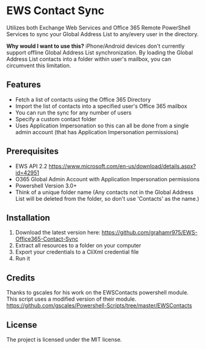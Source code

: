 EWS Contact Sync
===================
Utilizes both Exchange Web Services and Office 365 Remote PowerShell Services to sync your Global Address List to any/every user in the directory.

**Why would I want to use this?** iPhone/Android devices don't currently support offline Global Address List synchronization. By loading the Global Address List contacts into a folder within user's mailbox, you can circumvent this limitation.

Features
--------
- Fetch a list of contacts using the Office 365 Directory
- Import the list of contacts into a specified user's Office 365 mailbox
- You can run the sync for any number of users
- Specify a custom contact folder
- Uses Application Impersonation so this can all be done from a single admin account (that has Application Impersonation permissions)

Prerequisites
------------
- EWS API 2.2 https://www.microsoft.com/en-us/download/details.aspx?id=42951
- O365 Global Admin Account with Application Impersonation permissions
- Powershell Version 3.0+
- Think of a unique folder name (Any contacts not in the Global Address List will be deleted from the folder, so don't use 'Contacts' as the name.)

Installation
------------
1. Download the latest version here: https://github.com/grahamr975/EWS-Office365-Contact-Sync
2. Extract all resources to a folder on your computer
3. Export your credentials to a CliXml credential file
4. Run it

Credits
-------
Thanks to gscales for his work on the EWSContacts powershell module. This script uses a modified version of their module.
https://github.com/gscales/Powershell-Scripts/tree/master/EWSContacts

License
-------
The project is licensed under the MIT license.
